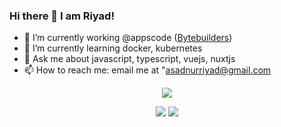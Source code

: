 ### Hi there 👋 I am Riyad!

- 🔭 I’m currently working @appscode ([Bytebuilders](https://github.com/bytebuilders))
- 🌱 I’m currently learning docker, kubernetes
- 💬 Ask me about javascript, typescript, vuejs, nuxtjs
- 📫 How to reach me: email me at "asadnurriyad@gmail.com


<div align = "center">
  <img src = "http://github-profile-summary-cards.vercel.app/api/cards/profile-details?username=nurriyad&theme=github_dark">
</div>

<p align = "center">
  <img src = "https://github-readme-stats.vercel.app/api?username=nurriyad&show_icons=true&theme=dark">
  <img src = "https://streak-stats.demolab.com?user=nurRiyad&theme=dark" >
</p>

<!--
**nurRiyad/nurRiyad** is a ✨ _special_ ✨ repository because its `README.md` (this file) appears on your GitHub profile.

Here are some ideas to get you started:

- 🔭 I’m currently working on 
- 🌱 I’m currently learning ...
- 👯 I’m looking to collaborate on ...
- 🤔 I’m looking for help with ...
- 💬 Ask me about ...
- 📫 How to reach me: ...
- 😄 Pronouns: ...
- ⚡ Fun fact: ...
-->
